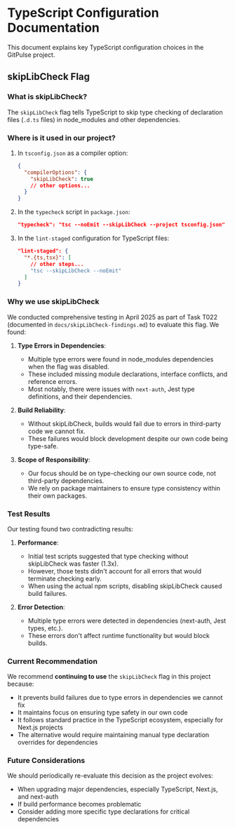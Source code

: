 # TypeScript Configuration Documentation

This document explains key TypeScript configuration choices in the GitPulse project.

## skipLibCheck Flag

### What is skipLibCheck?

The `skipLibCheck` flag tells TypeScript to skip type checking of declaration files (`.d.ts` files) in node_modules and other dependencies.

### Where is it used in our project?

1. In `tsconfig.json` as a compiler option:

   ```json
   {
     "compilerOptions": {
       "skipLibCheck": true
       // other options...
     }
   }
   ```

2. In the `typecheck` script in `package.json`:

   ```json
   "typecheck": "tsc --noEmit --skipLibCheck --project tsconfig.json"
   ```

3. In the `lint-staged` configuration for TypeScript files:
   ```json
   "lint-staged": {
     "*.{ts,tsx}": [
       // other steps...
       "tsc --skipLibCheck --noEmit"
     ]
   }
   ```

### Why we use skipLibCheck

We conducted comprehensive testing in April 2025 as part of Task T022 (documented in `docs/skipLibCheck-findings.md`) to evaluate this flag. We found:

1. **Type Errors in Dependencies**:

   - Multiple type errors were found in node_modules dependencies when the flag was disabled.
   - These included missing module declarations, interface conflicts, and reference errors.
   - Most notably, there were issues with `next-auth`, Jest type definitions, and their dependencies.

2. **Build Reliability**:

   - Without skipLibCheck, builds would fail due to errors in third-party code we cannot fix.
   - These failures would block development despite our own code being type-safe.

3. **Scope of Responsibility**:
   - Our focus should be on type-checking our own source code, not third-party dependencies.
   - We rely on package maintainers to ensure type consistency within their own packages.

### Test Results

Our testing found two contradicting results:

1. **Performance**:

   - Initial test scripts suggested that type checking without skipLibCheck was faster (1.3x).
   - However, those tests didn't account for all errors that would terminate checking early.
   - When using the actual npm scripts, disabling skipLibCheck caused build failures.

2. **Error Detection**:
   - Multiple type errors were detected in dependencies (next-auth, Jest types, etc.).
   - These errors don't affect runtime functionality but would block builds.

### Current Recommendation

We recommend **continuing to use** the `skipLibCheck` flag in this project because:

- It prevents build failures due to type errors in dependencies we cannot fix
- It maintains focus on ensuring type safety in our own code
- It follows standard practice in the TypeScript ecosystem, especially for Next.js projects
- The alternative would require maintaining manual type declaration overrides for dependencies

### Future Considerations

We should periodically re-evaluate this decision as the project evolves:

- When upgrading major dependencies, especially TypeScript, Next.js, and next-auth
- If build performance becomes problematic
- Consider adding more specific type declarations for critical dependencies
